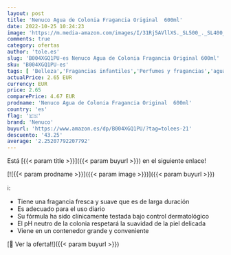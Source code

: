 ```yaml
---
layout: post
title: 'Nenuco Agua de Colonia Fragancia Original  600ml'
date: 2022-10-25 10:24:23
image: 'https://m.media-amazon.com/images/I/31Rj5AVllXS._SL500_._SL400_.jpg'
comments: true
category: ofertas
author: 'tole.es'
slug: 'B004XGQ1PU-es Nenuco Agua de Colonia Fragancia Original 600ml'
sku: 'B004XGQ1PU-es'
tags: [ 'Belleza','Fragancias infantiles','Perfumes y fragancias','agua','colonia','de','nenuco','🇪🇸', ]
actualPrice: 2.65 EUR
currency: EUR
price: 2.65
comparePrice: 4.67 EUR
prodname: 'Nenuco Agua de Colonia Fragancia Original  600ml'
country: 'es'
flag: '🇪🇸'
brand: 'Nenuco'
buyurl: 'https://www.amazon.es/dp/B004XGQ1PU/?tag=tolees-21'
descuento: '43.25'
average: '2.25207792207792'
---
```


Está [{{< param title >}}]({{< param buyurl >}}) en el siguiente enlace!

[![{{< param prodname >}}]({{< param image >}})]({{< param buyurl >}})

ℹ️:

- Tiene una fragancia fresca y suave que es de larga duración
- Es adecuado para el uso diario
- Su fórmula ha sido clínicamente testada bajo control dermatológico
- El pH neutro de la colonia respetará la suavidad de la piel delicada
- Viene en un contenedor grande y conveniente

[🛒 Ver la oferta!!]({{< param buyurl >}})
